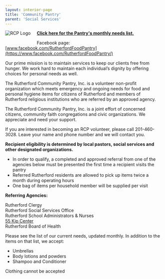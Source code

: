 ```yaml
---
layout: interior-page
title: 'Community Pantry'
parent: 'Social Services'
---
```


<div style="float: left; margin: 0 20px 20px 0;">
  <img src="../RCP-Logo.png" alt="RCP Logo">
</div>

[**Click here for the Pantry's monthly needs list.**](../2016/08/02/pantry-needs/)

Facebook page: [www.facebook.com/RutherfordFoodPantry](https://www.facebook.com/RutherfordFoodPantry/)

Our prime mission is to maintain services to keep our clients free from hunger. We work hard to maintain each individual’s dignity by offering choices for personal needs as well.

The Rutherford Community Pantry, Inc. is a volunteer non-profit organization which meets emergency and ongoing needs for food and personal hygiene items for citizens of Rutherford and members of Rutherford religious institutions who are referred by an approved agency.

The Rutherford Community Pantry, Inc. is a joint effort of concerned citizens, community faith congregations and civic organizations. We appreciate and need your support.

If you are interested in becoming an RCP volunteer, please call 201-460-3028. Leave your name and phone number and we will contact you.



**Recipient eligibility is determined by local pastors, social services and other designated organizations.**

* In order to qualify, a completed and approved referral from one of the agencies below must be presented the first time a recipient visits the pantry
* Referred Rutherford residents are allowed to pick up items twice a month during operating hours
* One bag of items per household member will be supplied per visit

**Referring Agencies:**

Rutherford Clergy  
Rutherford Social Services Office  
Rutherford School Administrators & Nurses  
[55 Kip Center](http://www.55kipcenter.org)  
Rutherford Board of Health

Please see the list of our current needs, updated monthly. In addition to the items on that list, we accept:

* Umbrellas  
* Body lotions and powders  
* Shampoo and Conditioner  

Clothing cannot be accepted  
